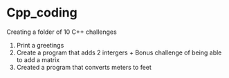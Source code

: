# Cpp_coding

Creating a folder of 10 C++ challenges

1. Print a greetings 
2. Create a program that adds 2 intergers + Bonus challenge of being able to add a matrix
3. Created a program that converts meters to feet
